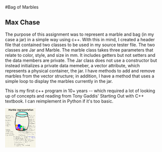 #Bag of Marbles
## Max Chase

The purpose of this assignment was to represent a marble and bag (in my case a jar) in a simple way using c++. With this in mind, I created a header file that contained two classes to be used in my source tester file. The two classes are Jar and Marble. The marble class takes three parameters that relate to color, style, and size in mm. It includes getters but not setters and the data members are private. The Jar class does not use a constructor but instead initializes a private data memeber, a vector attribute, which represents a physical container, the jar. I have methods to add and remove marbles from the vector structure; in addition, I have a method that uses a simple loop to display the marbles currently in the jar.

This is my first c++ program in 10+ years -- which required a lot of looking up of concepts and reading from Tony Gaddis' Starting Out with C++ textbook. I can reimplement in Python if it's too basic.

<img src="https://github.com/TetherIO/cs260_spring_23/blob/main/Assignment1/MaxChaseAssignment1Design.jpg?raw=true" width="100">
